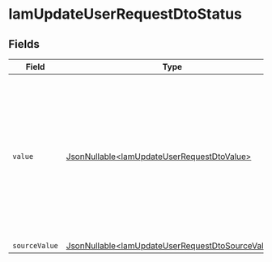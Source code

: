 # IamUpdateUserRequestDtoStatus


## Fields

| Field                                                                                                                                                         | Type                                                                                                                                                          | Required                                                                                                                                                      | Description                                                                                                                                                   | Example                                                                                                                                                       |
| ------------------------------------------------------------------------------------------------------------------------------------------------------------- | ------------------------------------------------------------------------------------------------------------------------------------------------------------- | ------------------------------------------------------------------------------------------------------------------------------------------------------------- | ------------------------------------------------------------------------------------------------------------------------------------------------------------- | ------------------------------------------------------------------------------------------------------------------------------------------------------------- |
| `value`                                                                                                                                                       | [JsonNullable\<IamUpdateUserRequestDtoValue>](../../models/components/IamUpdateUserRequestDtoValue.md)                                                        | :heavy_minus_sign:                                                                                                                                            | The status of the user, e.g. whether the user is enabled, has been disabled (eg. by an admin), or is pending (ie: awaiting approval by the user or an admin). | enabled                                                                                                                                                       |
| `sourceValue`                                                                                                                                                 | [JsonNullable\<IamUpdateUserRequestDtoSourceValue>](../../models/components/IamUpdateUserRequestDtoSourceValue.md)                                            | :heavy_minus_sign:                                                                                                                                            | N/A                                                                                                                                                           |                                                                                                                                                               |